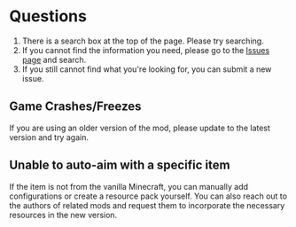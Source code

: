 # Questions

1. There is a search box at the top of the page. Please try searching.
1. If you cannot find the information you need, please go to the [Issues page](https://github.com/LEAWIND/Third-Person/issues) and search.
1. If you still cannot find what you're looking for, you can submit a new issue.

## Game Crashes/Freezes

If you are using an older version of the mod, please update to the latest version and try again.

## Unable to auto-aim with a specific item

If the item is not from the vanilla Minecraft, you can manually add configurations or create a resource pack yourself. You can also reach out to the authors of related mods and request them to incorporate the necessary resources in the new version.
